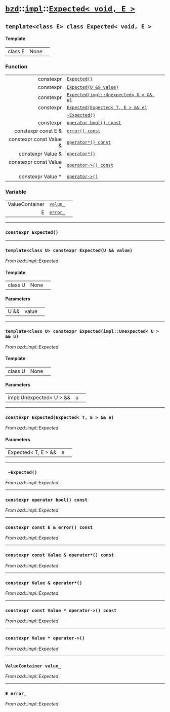 # [`bzd`](../../../index.md)::[`impl`](../../index.md)::[`Expected< void, E >`](../index.md)

## `template<class E> class Expected< void, E >`

#### Template
||||
|---:|:---|:---|
|class E|None||
### Function
||||
|---:|:---|:---|
|constexpr|[`Expected()`](.)||
|constexpr|[`Expected(U && value)`](.)||
|constexpr|[`Expected(impl::Unexpected< U > && u)`](.)||
|constexpr|[`Expected(Expected< T, E > && e)`](.)||
||[`~Expected()`](.)||
|constexpr|[`operator bool() const`](.)||
|constexpr const E &|[`error() const`](.)||
|constexpr const Value &|[`operator*() const`](.)||
|constexpr Value &|[`operator*()`](.)||
|constexpr const Value *|[`operator->() const`](.)||
|constexpr Value *|[`operator->()`](.)||
### Variable
||||
|---:|:---|:---|
|ValueContainer|[`value_`](.)||
|E|[`error_`](.)||
------
### `constexpr Expected()`

------
### `template<class U> constexpr Expected(U && value)`
*From bzd::impl::Expected*


#### Template
||||
|---:|:---|:---|
|class U|None||
#### Parameters
||||
|---:|:---|:---|
|U &&|value||
------
### `template<class U> constexpr Expected(impl::Unexpected< U > && u)`
*From bzd::impl::Expected*


#### Template
||||
|---:|:---|:---|
|class U|None||
#### Parameters
||||
|---:|:---|:---|
|impl::Unexpected< U > &&|u||
------
### `constexpr Expected(Expected< T, E > && e)`
*From bzd::impl::Expected*


#### Parameters
||||
|---:|:---|:---|
|Expected< T, E > &&|e||
------
### ` ~Expected()`
*From bzd::impl::Expected*


------
### `constexpr operator bool() const`
*From bzd::impl::Expected*


------
### `constexpr const E & error() const`
*From bzd::impl::Expected*


------
### `constexpr const Value & operator*() const`
*From bzd::impl::Expected*


------
### `constexpr Value & operator*()`
*From bzd::impl::Expected*


------
### `constexpr const Value * operator->() const`
*From bzd::impl::Expected*


------
### `constexpr Value * operator->()`
*From bzd::impl::Expected*


------
### `ValueContainer value_`
*From bzd::impl::Expected*


------
### `E error_`
*From bzd::impl::Expected*


